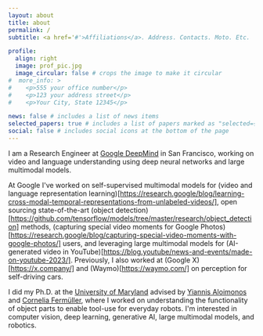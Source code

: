 ```yaml
---
layout: about
title: about
permalink: /
subtitle: <a href='#'>Affiliations</a>. Address. Contacts. Moto. Etc.

profile:
  align: right
  image: prof_pic.jpg
  image_circular: false # crops the image to make it circular
#  more_info: >
#    <p>555 your office number</p>
#    <p>123 your address street</p>
#    <p>Your City, State 12345</p>

news: false # includes a list of news items
selected_papers: true # includes a list of papers marked as "selected={true}"
social: false # includes social icons at the bottom of the page
---
```


I am a Research Engineer at [Google DeepMind](https://deepmind.com/) in San Francisco,
working on video and language understanding using deep neural networks and large multimodal models.

At Google I've worked on self-supervised multimodal models for (video and language representation learning)[https://research.google/blog/learning-cross-modal-temporal-representations-from-unlabeled-videos/],
open sourcing state-of-the-art (object detection)[https://github.com/tensorflow/models/tree/master/research/object_detection] methods, (capturing special video moments for Google Photos)[https://research.google/blog/capturing-special-video-moments-with-google-photos/] users, and leveraging large multimodal models for (AI-generated video in YouTube)[https://blog.youtube/news-and-events/made-on-youtube-2023/]. Previously, I also worked at (Google X)[https://x.company/] and (Waymo)[https://waymo.com/] on perception for self-driving cars.

I did my Ph.D. at the [University of Maryland](https://www.cs.umd.edu/)
advised by [Yiannis Aloimonos](https://users.umiacs.umd.edu/~yiannis/) and [Cornelia Fermüller](https://users.umiacs.umd.edu/~fer/), 
where I worked on understanding the functionality of object parts to enable tool-use for everyday robots.
I'm interested in computer vision, deep learning, generative AI, large multimodal models, and robotics.